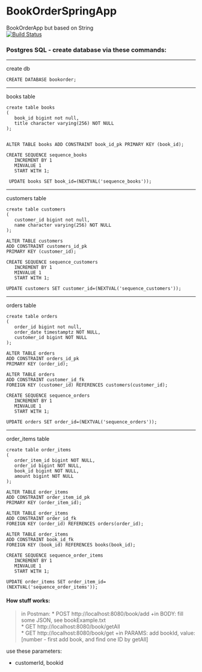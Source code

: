 # BookOrderSpringApp
BookOrderApp but based on String  
[![Build Status](https://travis-ci.com/ppszczepaniak/BookOrderSpringApp.svg?branch=master)](https://travis-ci.com/ppszczepaniak/BookOrderSpringApp)

### Postgres SQL - create database via these commands:
****
create db
```
CREATE DATABASE bookorder;

```
***
books table
```
create table books
(
   book_id bigint not null,
   title character varying(256) NOT NULL
);


ALTER TABLE books ADD CONSTRAINT book_id_pk PRIMARY KEY (book_id);

CREATE SEQUENCE sequence_books
   INCREMENT BY 1 
   MINVALUE 1 
   START WITH 1;
   
 UPDATE books SET book_id=(NEXTVAL('sequence_books'));
``` 
***
customers table
```
create table customers
(
   customer_id bigint not null,
   name character varying(256) NOT NULL
);

ALTER TABLE customers 
ADD CONSTRAINT customers_id_pk 
PRIMARY KEY (customer_id);

CREATE SEQUENCE sequence_customers
   INCREMENT BY 1 
   MINVALUE 1 
   START WITH 1;
   
UPDATE customers SET customer_id=(NEXTVAL('sequence_customers'));
``` 
***
orders table
```
create table orders
(
   order_id bigint not null,
   order_date timestamptz NOT NULL,
   customer_id bigint NOT NULL
);

ALTER TABLE orders 
ADD CONSTRAINT orders_id_pk 
PRIMARY KEY (order_id);

ALTER TABLE orders 
ADD CONSTRAINT customer_id_fk 
FOREIGN KEY (customer_id) REFERENCES customers(customer_id);

CREATE SEQUENCE sequence_orders
   INCREMENT BY 1 
   MINVALUE 1 
   START WITH 1;
   
UPDATE orders SET order_id=(NEXTVAL('sequence_orders'));
```
***
order_items table
```
create table order_items
(
   order_item_id bigint NOT NULL,
   order_id bigint NOT NULL,
   book_id bigint NOT NULL,
   amount bigint NOT NULL
);

ALTER TABLE order_items
ADD CONSTRAINT order_item_id_pk 
PRIMARY KEY (order_item_id);

ALTER TABLE order_items
ADD CONSTRAINT order_id_fk 
FOREIGN KEY (order_id) REFERENCES orders(order_id);

ALTER TABLE order_items
ADD CONSTRAINT book_id_fk 
FOREIGN KEY (book_id) REFERENCES books(book_id);

CREATE SEQUENCE sequence_order_items
   INCREMENT BY 1 
   MINVALUE 1 
   START WITH 1;
   
UPDATE order_items SET order_item_id=(NEXTVAL('sequence_order_items'));
```

#### How stuff works:  
>in Postman:
     * POST http://localhost:8080/book/add +in BODY: fill some JSON, see bookExample.txt  
     * GET http://localhost:8080/book/getAll  
     * GET http://localhost:8080/book/get +in PARAMS: add bookId, value: [number - first add book, and find one ID by getAll]

use these parameters:
- customerId, bookid
